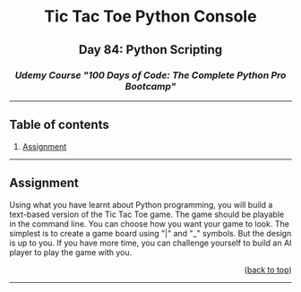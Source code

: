 <a id="readme-top"></a>
<div align="center">
<h1>Tic Tac Toe Python Console</h1>
<h2>Day 84: Python Scripting</h2>
<i><h3>Udemy Course "100 Days of Code: The Complete Python Pro Bootcamp"</h3></i>
</div>
<hr>

<!-- TABLE OF CONTENTS -->
## Table of contents
1. [Assignment](#assignment)

<hr>

<a id="assignment"></a>
## Assignment
Using what you have learnt about Python programming, you will build a text-based version of the Tic Tac Toe game.
The game should be playable in the command line.
You can choose how you want your game to look. The simplest is to create a game board using "|" and "_" symbols. But the design is up to you.
If you have more time, you can challenge yourself to build an AI player to play the game with you.
<p align="right">(<a href="#readme-top">back to top</a>)</p>

<hr>
